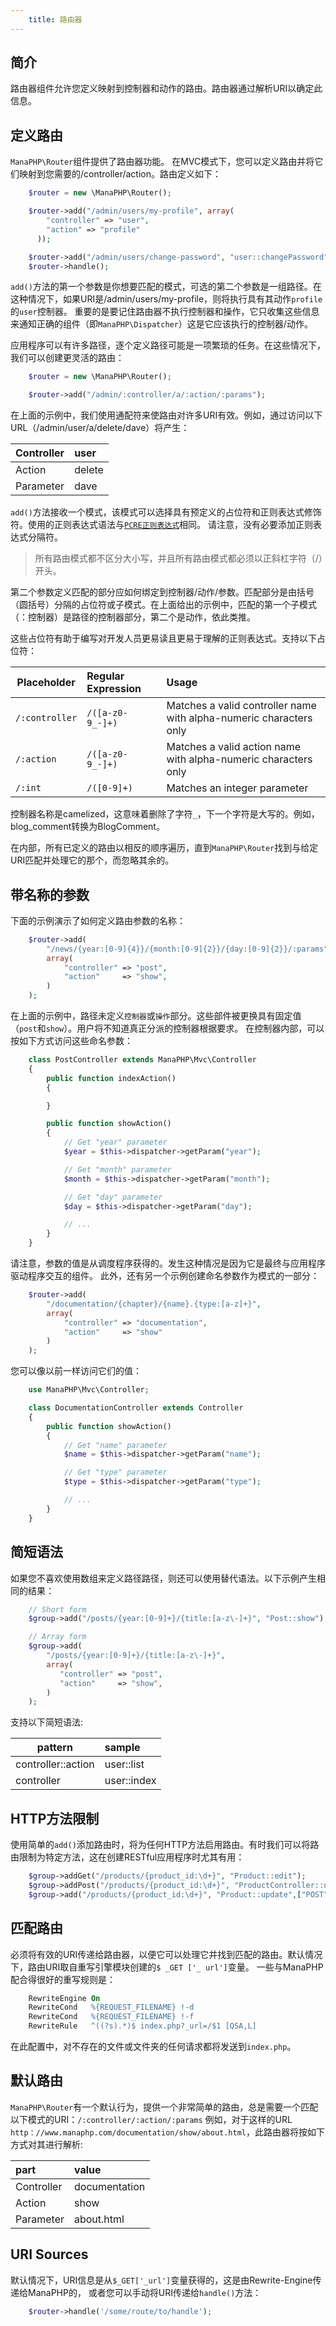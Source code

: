 ```yaml
---
    title: 路由器
---
```


## 简介

路由器组件允许您定义映射到控制器和动作的路由。路由器通过解析URI以确定此信息。

## 定义路由

`ManaPHP\Router`组件提供了路由器功能。 在MVC模式下，您可以定义路由并将它们映射到您需要的/controller/action。路由定义如下：

```php    
    $router = new \ManaPHP\Router();

    $router->add("/admin/users/my-profile", array(
        "controller" => "user",
        "action" => "profile"
      ));

    $router->add("/admin/users/change-password", "user::changePassword");
    $router->handle();
```

`add()`方法的第一个参数是你想要匹配的模式，可选的第二个参数是一组路径。在这种情况下，如果URI是/admin/users/my-profile，则将执行具有其动作`profile`的`user`控制器。
重要的是要记住路由器不执行控制器和操作，它只收集这些信息来通知正确的组件（即`ManaPHP\Dispatcher`）这是它应该执行的控制器/动作。

应用程序可以有许多路径，逐个定义路径可能是一项繁琐的任务。在这些情况下，我们可以创建更灵活的路由：

```php
    $router = new \ManaPHP\Router();

    $router->add("/admin/:controller/a/:action/:params");
```

在上面的示例中，我们使用通配符来使路由对许多URI有效。例如，通过访问以下URL（/admin/user/a/delete/dave）将产生：

| Controller | user          |
|------------|:--------------|
| Action     | delete        |
| Parameter  | dave          |

`add()`方法接收一个模式，该模式可以选择具有预定义的占位符和正则表达式修饰符。使用的正则表达式语法与[`PCRE正则表达式`](http://www.php.net/manual/en/book.pcre.php)相同。
请注意，没有必要添加正则表达式分隔符。

> 所有路由模式都不区分大小写，并且所有路由模式都必须以正斜杠字符（/）开头。

第二个参数定义匹配的部分应如何绑定到控制器/动作/参数。匹配部分是由括号（圆括号）分隔的占位符或子模式。在上面给出的示例中，匹配的第一个子模式（：控制器）是路径的控制器部分，第二个是动作，依此类推。

这些占位符有助于编写对开发人员更易读且更易于理解的正则表达式。支持以下占位符：

| Placeholder          | Regular Expression          | Usage                                                                                      |
|----------------------|:----------------------------|:-------------------------------------------------------------------------------------------|
| `/:controller` | `/([a-z0-9_-]+)`      | Matches a valid controller name with alpha-numeric characters only                                     |
| `/:action`     | `/([a-z0-9_-]+)`      | Matches a valid action name with alpha-numeric characters only                                         |
| `/:int`        | `/([0-9]+)`           | Matches an integer parameter                                                                           |
    
控制器名称是camelized，这意味着删除了字符`_`，下一个字符是大写的。例如，blog_comment转换为BlogComment。

在内部，所有已定义的路由以相反的顺序遍历，直到`ManaPHP\Router`找到与给定URI匹配并处理它的那个，而忽略其余的。

## 带名称的参数

下面的示例演示了如何定义路由参数的名称：
```php
    $router->add(
        "/news/{year:[0-9]{4}}/{month:[0-9]{2}}/{day:[0-9]{2}}/:params",
        array(
            "controller" => "post",
            "action"     => "show",
        )
    );
```
在上面的示例中，路径未定义`控制器`或`操作`部分。这些部件被更换具有固定值（`post`和`show`）。用户将不知道真正分派的控制器根据要求。
在控制器内部，可以按如下方式访问这些命名参数：

```php
    class PostController extends ManaPHP\Mvc\Controller
    {
        public function indexAction()
        {

        }

        public function showAction()
        {
            // Get "year" parameter
            $year = $this->dispatcher->getParam("year");

            // Get "month" parameter
            $month = $this->dispatcher->getParam("month");

            // Get "day" parameter
            $day = $this->dispatcher->getParam("day");

            // ...
        }
    }
```

请注意，参数的值是从调度程序获得的。发生这种情况是因为它是最终与应用程序驱动程序交互的组件。
此外，还有另一个示例创建命名参数作为模式的一部分：

```php
    $router->add(
        "/documentation/{chapter}/{name}.{type:[a-z]+}",
        array(
            "controller" => "documentation",
            "action"     => "show"
        )
    );
```
您可以像以前一样访问它们的值：
```php
    use ManaPHP\Mvc\Controller;

    class DocumentationController extends Controller
    {
        public function showAction()
        {
            // Get "name" parameter
            $name = $this->dispatcher->getParam("name");

            // Get "type" parameter
            $type = $this->dispatcher->getParam("type");

            // ...
        }
    }
```

## 简短语法

如果您不喜欢使用数组来定义路径路径，则还可以使用替代语法。以下示例产生相同的结果：

```php
    // Short form
    $group->add("/posts/{year:[0-9]+}/{title:[a-z\-]+}", "Post::show");

    // Array form
    $group->add(
        "/posts/{year:[0-9]+}/{title:[a-z\-]+}",
        array(
           "controller" => "post",
           "action"     => "show",
        )
    );
```

支持以下简短语法:

| pattern                    | sample            |
|----------------------------|:------------------|
| controller::action         | user::list        |
| controller                 | user::index       |

## HTTP方法限制

使用简单的`add()`添加路由时，将为任何HTTP方法启用路由。有时我们可以将路由限制为特定方法，这在创建RESTful应用程序时尤其有用：

```php
    $group->addGet("/products/{product_id:\d+}", "Product::edit");
    $group->addPost("/products/{product_id:\d+}", "ProductController::updateAction");
    $group->add("/products/{product_id:\d+}", "Product::update",["POST", "PUT"]);
```

## 匹配路由

必须将有效的URI传递给路由器，以便它可以处理它并找到匹配的路由。默认情况下，路由URI取自重写引擎模块创建的`$ _GET ['_ url']`变量。
一些与ManaPHP配合得很好的重写规则是：

```apache
    RewriteEngine On
    RewriteCond   %{REQUEST_FILENAME} !-d
    RewriteCond   %{REQUEST_FILENAME} !-f
    RewriteRule   ^((?s).*)$ index.php?_url=/$1 [QSA,L]
```

在此配置中，对不存在的文件或文件夹的任何请求都将发送到`index.php`。

## 默认路由

`ManaPHP\Router`有一个默认行为，提供一个非常简单的路由，总是需要一个匹配以下模式的URI：`/:controller/:action/:params`
例如，对于这样的URL `http：//www.manaphp.com/documentation/show/about.html`，此路由器将按如下方式对其进行解析:

|part        | value         |
|:-----------|:--------------|
| Controller | documentation |
| Action     | show          |
| Parameter  | about.html    |

## URI Sources

默认情况下，URI信息是从`$_GET['_url']`变量获得的，这是由Rewrite-Engine传递给ManaPHP的，
或者您可以手动将URI传递给`handle()`方法：

```php
    $router->handle('/some/route/to/handle');
```
